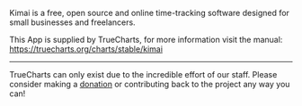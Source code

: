 Kimai is a free, open source and online time-tracking software designed for small businesses and freelancers.

This App is supplied by TrueCharts, for more information visit the manual: https://truecharts.org/charts/stable/kimai

---

TrueCharts can only exist due to the incredible effort of our staff.
Please consider making a [donation](https://truecharts.org/docs/about/sponsor) or contributing back to the project any way you can!
